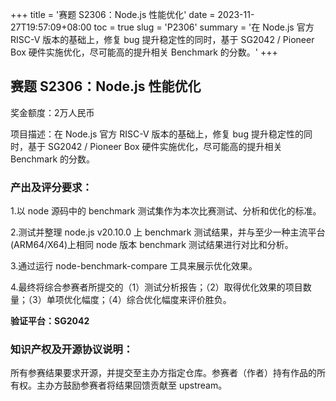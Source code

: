+++
title = '赛题 S2306：Node.js 性能优化'
date = 2023-11-27T19:57:09+08:00
toc = true
slug = 'P2306'
summary = '在 Node.js 官方 RISC-V 版本的基础上，修复 bug 提升稳定性的同时，基于 SG2042 / Pioneer Box 硬件实施优化，尽可能高的提升相关 Benchmark 的分数。'
+++

## 赛题 S2306：Node.js 性能优化

奖金额度：2万人民币

项目描述：在 Node.js 官方 RISC-V 版本的基础上，修复 bug 提升稳定性的同时，基于 SG2042 / Pioneer Box 硬件实施优化，尽可能高的提升相关 Benchmark 的分数。

### 产出及评分要求：

1.以 node 源码中的 benchmark 测试集作为本次比赛测试、分析和优化的标准。

2.测试并整理 node.js v20.10.0 上 benchmark 测试结果，并与至少一种主流平台(ARM64/X64)上相同 node 版本 benchmark 测试结果进行对比和分析。

3.通过运行 node-benchmark-compare 工具来展示优化效果。

4.最终将综合参赛者所提交的（1）测试分析报告；（2）取得优化效果的项目数量；（3）单项优化幅度；（4）综合优化幅度来评价胜负。

**验证平台：SG2042**

### 知识产权及开源协议说明：

所有参赛结果要求开源，并提交至主办方指定仓库。参赛者（作者）持有作品的所有权。主办方鼓励参赛者将结果回馈贡献至 upstream。